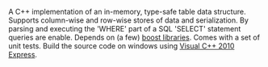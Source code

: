 A C++ implementation of an in-memory, type-safe table data structure. Supports column-wise and row-wise stores of data and serialization. By parsing and executing the 'WHERE' part of a SQL 'SELECT' statement queries are enable. Depends on (a few) [boost libraries](http://www.boost.org/doc/libs/). Comes with a set of unit tests. Build the source code on windows using [Visual C++ 2010 Express](http://www.microsoft.com/visualstudio/en-us/products/2010-editions/express).